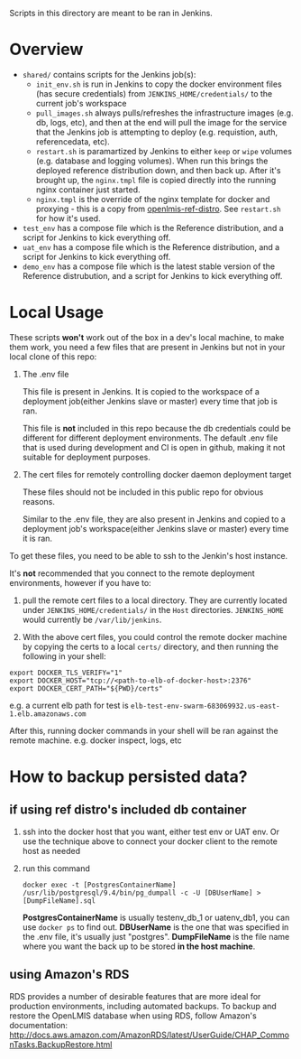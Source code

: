Scripts in this directory are meant to be ran in Jenkins.

# Overview

* `shared/` contains scripts for the Jenkins job(s):
  * `init_env.sh` is run in Jenkins to copy the docker environment files (has secure credentials) from `JENKINS_HOME/credentials/` to the current job's workspace
  * `pull_images.sh` always pulls/refreshes the infrastructure images (e.g. db, logs, etc), and then at the end will pull the image for the service that the Jenkins job is attempting to deploy (e.g. requistion, auth, referencedata, etc).
  * `restart.sh` is paramartized by Jenkins to either `keep` or `wipe` volumes (e.g. database and logging volumes).  When run this brings the deployed reference distribution down, and then back up.  After it's brought up, the `nginx.tmpl` file is copied directly into the running nginx container just started.
  * `nginx.tmpl` is the override of the nginx template for docker and proxying - this is a copy from [openlmis-ref-distro](http://github.com/openlmis/openlmis-ref-distro).  See `restart.sh` for how it's used.
* `test_env` has a compose file which is the Reference distribution, and a script for Jenkins to kick everything off.
* `uat_env` has a compose file which is the Reference distribution, and a script for Jenkins to kick everything off.
* `demo_env` has a compose file which is the latest stable version of the Reference distrubution, and a script for Jenkins to kick everything off.

# Local Usage

These scripts **won't** work out of the box in a dev's local machine, to make them work, you need a few files that are present in Jenkins but not in your local clone of this repo:

1.  The .env file

    This file is present in Jenkins. It is copied to the workspace of a deployment job(either Jenkins slave or master) every time that job is ran.

    This file is **not** included in this repo because the db credentials could be different for different deployment environments. The default .env file that is used during development and CI is open in github, making it not suitable for deployment purposes. 

2.  The cert files for remotely controlling docker daemon deployment target

    These files should not be included in this public repo for obvious reasons.
    
    Similar to the .env file, they are also present in Jenkins and copied to a deployment job's workspace(either Jenkins slave or master) every time it is ran.
     
To get these files, you need to be able to ssh to the Jenkin's host instance.

It's **not** recommended that you connect to the remote deployment environments, however if you have to:

1. pull the remote cert files to a local directory.  They are currently located under `JENKINS_HOME/credentials/` in the `Host` directories.  `JENKINS_HOME` would currently be `/var/lib/jenkins`.

2. With the above cert files, you could control the remote docker machine by copying the certs to a local `certs/` directory, and then running the following in your shell:

  ```
  export DOCKER_TLS_VERIFY="1"
  export DOCKER_HOST="tcp://<path-to-elb-of-docker-host>:2376"
  export DOCKER_CERT_PATH="${PWD}/certs"
  ```
  e.g. a current elb path for test is `elb-test-env-swarm-683069932.us-east-1.elb.amazonaws.com`

  After this, running docker commands in your shell will be ran against the remote machine.  e.g. docker inspect, logs, etc


# How to backup persisted data?

## if using ref distro's included db container
1.  ssh into the docker host that you want, either test env or UAT env.  Or use the technique above to connect your docker client to the remote host as needed

2.  run this command

    `docker exec -t [PostgresContainerName] /usr/lib/postgresql/9.4/bin/pg_dumpall -c -U [DBUserName] > [DumpFileName].sql`
    
    **PostgresContainerName** is usually testenv_db_1 or uatenv_db1, you can use `docker ps` to find out.
    **DBUserName** is the one that was specified in the .env file, it's usually just "postgres".
    **DumpFileName** is the file name where you want the back up to be stored **in the host machine**.
    
## using Amazon's RDS

RDS provides a number of desirable features that are more ideal for production environments, including automated backups.  To backup and
restore the OpenLMIS database when using RDS, follow Amazon's documentation:  http://docs.aws.amazon.com/AmazonRDS/latest/UserGuide/CHAP_CommonTasks.BackupRestore.html
